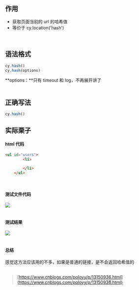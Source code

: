 
## 作用　　
- 获取页面当前的 url 的哈希值
- 等价于 cy.location('hash')

 

## 语法格式

```javascript
cy.hash()
cy.hash(options)
```
**options：**只有 timeout 和 log，不再展开讲了  
 

## 正确写法

```javascript
cy.hash()
```

## 实际栗子

#### html 代码

```html
<ul id="users">
        <li>
            
        </li>
    </ul>
```
 

#### 测试文件代码
![](https://img2020.cnblogs.com/blog/1896874/202006/1896874-20200617102111059-899809479.png)  
 

#### 测试结果
![](https://img2020.cnblogs.com/blog/1896874/202006/1896874-20200617102114324-405565986.png)  
 

#### 总结
感觉这方法应该用的不多，如果是普通的链接，是不会返回哈希值的  
 
> [https://www.cnblogs.com/poloyy/p/13150936.html](https://www.cnblogs.com/poloyy/p/13150936.html)

